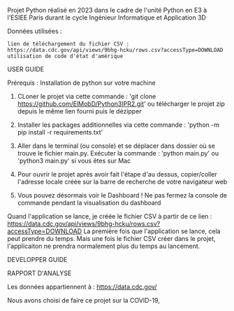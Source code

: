 Projet Python réalisé en 2023 dans le cadre de l'unité Python en E3 à l'ESIEE Paris durant le cycle Ingénieur Informatique et Application 3D

Données utilisées : 

    lien de téléchargement du fichier CSV : https://data.cdc.gov/api/views/9bhg-hcku/rows.csv?accessType=DOWNLOAD
    utilisation de code d'état d'amérique


USER GUIDE

Prérequis : Installation de python sur votre machine

1. CLoner le projet via cette commande : 'git clone https://github.com/ElMobD/Python3IPR2.git' ou télécharger le projet zip depuis le même lien fourni puis le dézipper

2. Installer les packages additionnelles via cette commande : 'python -m pip install -r requirements.txt'

3. Aller dans le terminal (ou console) et se déplacer dans dossier où se trouve le fichier main.py. Exécuter la commande : 'python main.py' ou 'python3 main.py' si vous êtes sur Mac

4. Pour ouvrir le projet après avoir fait l'étape d'au dessus, copier/coller l'adresse locale créée sur la barre de recherche de votre navigateur web

5. Vous pouvez désormais voir le Dashboard ! Ne pas fermez la console de commande pendant la visualisation du dashboard

Quand l'application se lance, je créée le fichier CSV à partir de ce lien : https://data.cdc.gov/api/views/9bhg-hcku/rows.csv?accessType=DOWNLOAD
La première fois que l'application se lance, cela peut prendre du temps. Mais une fois le fichier CSV créer dans le projet, l'applicaiton ne prendra normalement plus du temps au lancement. 

DEVELOPPER GUIDE

RAPPORT D'ANALYSE

Les données appartiennent à : https://data.cdc.gov/

Nous avons choisi de faire ce projet sur la COVID-19, 